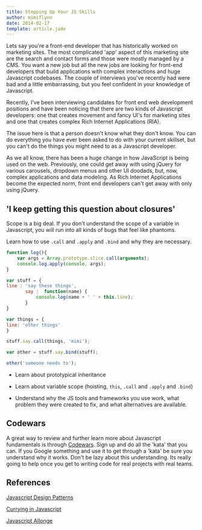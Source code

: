 ```yaml
---
title: Stepping Up Your JS Skills
author: mimiflynn
date: 2014-02-17
template: article.jade
---
```


Lets say you're a front-end developer that has historically worked on marketing sites. The most complicated 'app' aspect of this marketing site are the search and contact forms and those were mostly managed by a CMS. You want a new job but all the new jobs are looking for front-end developers that build applications with complex interactions and huge Javascript codebases. The couple of interviews you've recently had were bad and a little embarrassing, but you feel confident in your knowledge of Javascript.

<span class="more"></span>

Recently, I've been interviewing candidates for front end web development positions and have been noticing that there are two kinds of Javascript developers: one that creates movement and fancy UI's for marketing sites and one that creates complex Rich Internet Applications (RIA).

The issue here is that a person doesn't know what they don't know. You can do everything you have ever been asked to do with your current skillset, but you can't do the things you might need to as a Javascript developer.

As we all know, there has been a huge change in how JavaScript is being used on the web. Previously, one could get away with using jQuery for various carousels, dropdown menus and other UI doodads, but, now, complex applications and data modeling. As Rich Internet Applications become the expected norm, front end developers can't get away with only using jQuery.

## 'I keep getting this question about closures'

Scope is a big deal. If you don't understand the scope of a variable in Javascript, you will run into all kinds of bugs that feel like phantoms.

Learn how to use `.call` and `.apply` and `.bind` and why they are necessary.

```javascript
function log(){
    var args = Array.prototype.slice.call(arguments);
    console.log.apply(console, args);
}
```

```javascript
var stuff = {
line : 'say these things',
       say :  function(name) {
           console.log(name + ' ' + this.line);
       }
}

var things = {
line: 'other things'
}

stuff.say.call(things, 'mimi');

var other = stuff.say.bind(stuff);

other('someone needs to');
```

* Learn about prototypical inheritance

* Learn about variable scope (hoisting, `this`, `.call` and `.apply` and `.bind`)

* Understand why the JS tools and frameworks you use work, what problem they were created to fix, and what alternatives are available.

## Codewars

A great way to review and further learn more about Javascript fundamentals is through [Codewars](http://codewars.com). Sign up and do all the 'kata' that you can. If you Google something and use it to get through a 'kata' be sure you understand why it works. Don't be lazy about this understanding. Its really going to help once you get to writing code for real projects with real teams.

## References

[Javascript Design Patterns](http://addyosmani.com/resources/essentialjsdesignpatterns/book/)

[Currying in Javascript](https://medium.com/p/ce6da2d324fe)

[Javascript Allonge](https://leanpub.com/javascript-allonge/read)
